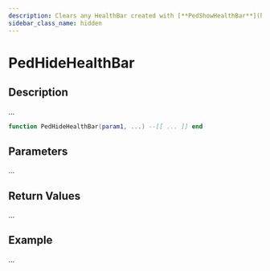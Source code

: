 ```yaml
---
description: Clears any HealthBar created with [**PedShowHealthBar**](https://bully-scripting.vercel.app/docs/game-reference/global-functions/PedShowHealthBar).
sidebar_class_name: hidden
---
```


# PedHideHealthBar

## Description

...

```lua
function PedHideHealthBar(param1, ...) --[[ ... ]] end
```

## Parameters

...

## Return Values

...

## Example

...

